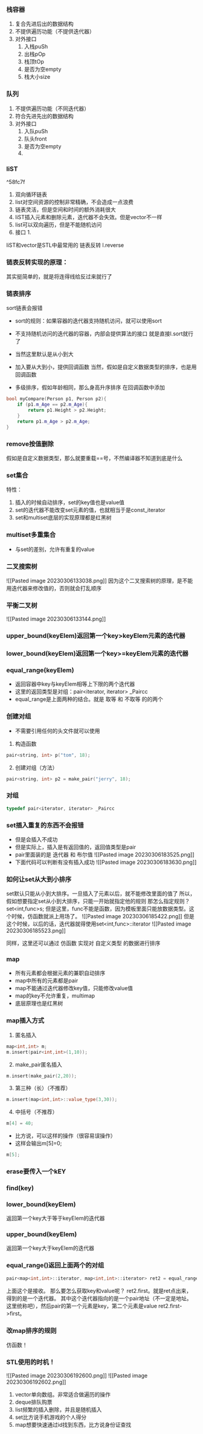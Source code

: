### 栈容器
1. 复合先进后出的数据结构
2. 不提供遍历功能（不提供迭代器）
3. 对外接口
	1. 入栈puSh
	2. 出栈pOp
	3. 栈顶tOp
	4. 是否为空empty
	5. 栈大小size

### 队列
1. 不提供遍历功能（不同迭代器）
2. 符合先进先出的数据结构
3. 对外接口
	1. 入队puSh
	2. 队头front
	3. 是否为空empty
	4. 

### liST

^58fc7f

1. 双向循环链表
2. list对空间资源的控制非常精确，不会造成一点浪费
3. 链表灵活，但是空间和时间的额外消耗很大 
4. liST插入元素和删除元素，迭代器不会失效。但是vector不一样
5. list可以双向遍历，但是不能随机访问
6. 接口
	1. 

liST和vector是STL中最常用的
链表反转 l.reverse

### 链表反转实现的原理：
其实挺简单的，就是将连得线给反过来就行了


### 链表排序
sort链表会报错
- sort的规则：如果容器的迭代器支持随机访问，就可以使用sort
- 不支持随机访问的迭代器的容器，内部会提供算法的接口
就是直接l.sort就行了
- 当然这里默认是从小到大
- 加入要从大到小，提供回调函数
当然，假如是自定义数据类型的排序，也是用回调函数

- 多级排序，假如年龄相同，那么身高升序排序
在回调函数中添加
```C++
bool myCompare(Person p1, Person p2){
	if (p1.m_Age == p2.m_Age){
		return p1.Height > p2.Height;
	}
	return p1.m_Age > p2.m_Age;
}
```

### remove按值删除
假如是自定义数据类型，那么就要重载\=\=号，不然编译器不知道到底是什么


### set集合
特性：
1. 插入的时候自动排序，set的key值也是value值
2. set的迭代器不能改变set元素的值，也就相当于是const_iterator
3. set和multiset底层的实现原理都是红黑树


### multiset多重集合
- 与set的差别，允许有重复的value

### 二叉搜索树
![[Pasted image 20230306133038.png]]
因为这个二叉搜索树的原理，是不能用迭代器来修改值的，否则就会打乱顺序

### 平衡二叉树
![[Pasted image 20230306133144.png]]

### upper_bound(keyElem)返回第一个key>keyElem元素的迭代器
### lower_bound(keyElem)返回第一个key>=keyElem元素的迭代器


### equal_range(keyElem)
- 返回容器中key与keyElem相等上下限的两个迭代器
- 这里的返回类型是对组：pair<iterator, iterator> _Paircc
- equal_range是上面两种的结合。就是 取等 和 不取等 的的两个

### 创建对组
- 不需要引用任何的头文件就可以使用
1. 构造函数
```C++
pair<string, int> p("tom", 18);
```
2. 创建对组（方法）
```C++
pair<string, int> p2 = make_pair("jerry", 18);
```

### 对组
```C++
typedef pair<iterator, iterator> _Paircc
```

### set插入重复的东西不会报错
- 但是会插入不成功
- 但是实际上，插入是有返回值的，返回值类型是pair
- pair里面装的是 迭代器 和 布尔值
![[Pasted image 20230306183525.png]]
- 下面代码可以判断有没有插入成功
![[Pasted image 20230306183630.png]]

### 如何让set从大到小排序
set默认只能从小到大排序。一旦插入了元素以后，就不能修改里面的值了
所以，假如想要指定set从小到大排序，只能一开始就指定他的规则
那怎么指定规则？
set<int,func>s;
但是这里，func不能是函数，因为模板里面只能放数据类型。这个时候，仿函数就派上用场了。
![[Pasted image 20230306185422.png]]
但是这个时候，以后的话，迭代器就得使用set<int,func>::iterator
![[Pasted image 20230306185523.png]]

同样，这里还可以通过 仿函数 实现对 自定义类型 的数据进行排序

### map
- 所有元素都会根据元素的兼职自动排序
- map中所有的元素都是pair
- map不能通过迭代器修改key值，只能修改value值
- map的key不允许重复，multimap
- 底层原理也是红黑树

### map插入方式
1. 匿名插入
```C++
map<int,int> m;
m.insert(pair<int,int>(1,10));
```

2. make_pair匿名插入
```C++
m.insert(make_pair(2,20));
```

3. 第三种（长）（不推荐）
```C++
m.insert(map<int,int>::value_type(3,30));
```

4. 中括号（不推荐）
```C++
m[4] = 40;
```
- 比方说，可以这样的操作（很容易误操作）
- 这样会输出m[5]=0;
```C++
m[5];
```

### erase要传入一个kEY

### find(key)

### lower_bound(keyElem) 
返回第一个key大于等于keyElem的迭代器

### upper_bound(keyElem)
返回第一个key大于keyElem的迭代器

### equal_range()返回上面两个的对组
```C++
pair<map<int,int>::iterator, map<int,int>::iterator> ret2 = equal_range(3);
```
上面这个是接收。
那么要怎么获取key和value呢？
ret2.first。就是ret点出来，得到的是一个迭代器。
其中这个迭代器指向的是一个pair地址（不一定是地址。这里统称吧），然后pair的第一个元素是key，第二个元素是value
ret2.first->first。

### 改map排序的规则
仿函数！


### STL使用的时机！
![[Pasted image 20230306192600.png]]
![[Pasted image 20230306192602.png]]
1. vector单向数组。非常适合做遍历的操作
2. deque排队购票
3. list频繁的插入删除，并且是随机插入
4. set比方说手机游戏的个人得分
5. map想要快速通过id找到东西，比方说身份证查找




